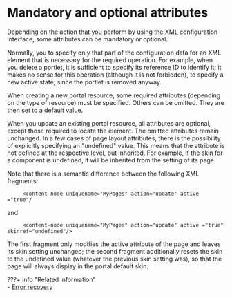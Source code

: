 # Mandatory and optional attributes

Depending on the action that you perform by using the XML configuration interface, some attributes can be mandatory or optional.

Normally, you to specify only that part of the configuration data for an XML element that is necessary for the required operation. For example, when you delete a portlet, it is sufficient to specify its reference ID to identify it; it makes no sense for this operation (although it is not forbidden), to specify a new active state, since the portlet is removed anyway.

When creating a new portal resource, some required attributes (depending on the type of resource) must be specified. Others can be omitted. They are then set to a default value.

When you update an existing portal resource, all attributes are optional, except those required to locate the element. The omitted attributes remain unchanged. In a few cases of page layout attributes, there is the possibility of explicitly specifying an "undefined" value. This means that the attribute is not defined at the respective level, but inherited. For example, if the skin for a component is undefined, it will be inherited from the setting of its page.

Note that there is a semantic difference between the following XML fragments:

```
     <content-node uniquename="MyPages" action="update" active ="true"/
```

and

```
     <content-node uniquename="MyPages" action="update" active ="true" skinref="undefined"/>
```

The first fragment only modifies the active attribute of the page and leaves its skin setting unchanged; the second fragment additionally resets the skin to the undefined value \(whatever the previous skin setting was\), so that the page will always display in the portal default skin.


???+ info "Related information"  
     -    [Error recovery](../../../portal_admin_tools/xml_config_interface/xml_config_ref/adxmlref_errecovr.md)

